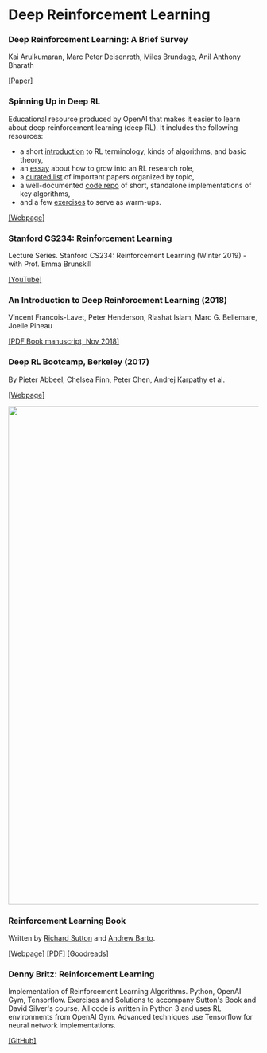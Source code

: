 # Deep Reinforcement Learning

### Deep Reinforcement Learning: A Brief Survey
Kai Arulkumaran, Marc Peter Deisenroth, Miles Brundage, Anil Anthony Bharath

[[Paper]](https://www.gwern.net/docs/rl/2017-arulkumaran.pdf)

### Spinning Up in Deep RL
Educational resource produced by OpenAI that makes it easier to learn about deep reinforcement learning (deep RL). It includes the following resources:

* a short [introduction](https://spinningup.openai.com/en/latest/spinningup/rl_intro.html) to RL terminology, kinds of algorithms, and basic theory,
* an [essay](https://spinningup.openai.com/en/latest/spinningup/spinningup.html) about how to grow into an RL research role,
* a [curated list](https://spinningup.openai.com/en/latest/spinningup/keypapers.html) of important papers organized by topic,
* a well-documented [code repo](https://github.com/openai/spinningup) of short, standalone implementations of key algorithms,
* and a few [exercises](https://spinningup.openai.com/en/latest/spinningup/exercises.html) to serve as warm-ups.

[[Webpage]](https://spinningup.openai.com)

### Stanford CS234: Reinforcement Learning

Lecture Series. Stanford CS234: Reinforcement Learning (Winter 2019)  - with Prof. Emma Brunskill

[[YouTube]](https://www.youtube.com/watch?list=PLoROMvodv4rOSOPzutgyCTapiGlY2Nd8u&v=FgzM3zpZ55o)

### An Introduction to Deep Reinforcement Learning (2018)
Vincent Francois-Lavet, Peter Henderson, Riashat Islam, Marc G. Bellemare, Joelle Pineau

[[PDF Book manuscript, Nov 2018]](https://arxiv.org/abs/1811.12560)


### Deep RL Bootcamp, Berkeley (2017)
By Pieter Abbeel, Chelsea Finn, Peter Chen, Andrej Karpathy et al.

[[Webpage]](https://sites.google.com/view/deep-rl-bootcamp/lectures)

<p align="center">
  <img src="https://github.com/Machine-Learning-Tokyo/Deep_Reinforcement_Learning/blob/master/deep_rl_bootcamp.png" width="1000">
</p>



### Reinforcement Learning Book
Written by [Richard Sutton](http://incompleteideas.net/index.html) and [Andrew Barto](http://www-anw.cs.umass.edu/~barto/). 

[[Webpage]](http://incompleteideas.net/book/the-book-2nd.html) [[PDF]](http://incompleteideas.net/book/RLbook2018.pdf) [[Goodreads]](https://www.goodreads.com/book/show/39813875-reinforcement-learning)

### Denny Britz: Reinforcement Learning
Implementation of Reinforcement Learning Algorithms. Python, OpenAI Gym, Tensorflow. Exercises and Solutions to accompany Sutton's Book and David Silver's course. All code is written in Python 3 and uses RL environments from OpenAI Gym. Advanced techniques use Tensorflow for neural network implementations.

[[GitHub]](https://github.com/dennybritz/reinforcement-learning)
